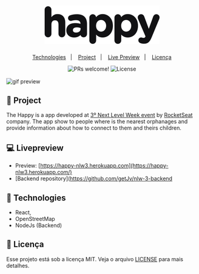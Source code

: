 <h1 align="center">
    <img alt="Happy" title="Happy" src=".github/logo.svg" />
</h1>

<p align="center">
  <a href="#-technologies">Technologies</a>&nbsp;&nbsp;&nbsp;|&nbsp;&nbsp;&nbsp;
  <a href="#-project">Project</a>&nbsp;&nbsp;&nbsp;|&nbsp;&nbsp;&nbsp;
  <a href="#-livepreview">Live Preview</a>&nbsp;&nbsp;&nbsp;|&nbsp;&nbsp;&nbsp;
  <a href="#memo-licença">Licença</a>
</p>

<p align="center">
 <img src="https://img.shields.io/static/v1?label=PRs&message=welcome&color=15C3D6&labelColor=000000" alt="PRs welcome!" />

<img alt="License" src="https://img.shields.io/static/v1?label=license&message=MIT&color=15C3D6&labelColor=000000">
</p>

<img align="center" alt="gif preview" width="800" src="https://media.giphy.com/media/XXiqUbzNomLS826k10/giphy.gif" />

## 🔖 Project

The Happy is a app developed at [3º Next Level Week event](https://nextlevelweek.com/) by [RocketSeat](https://rocketseat.com.br/) company.
The app show to people where is the nearest orphanages and provide information about how to connect to them and theirs children.

## 💻 Livepreview

- Preview: [https://happy-nlw3.herokuapp.com](https://happy-nlw3.herokuapp.com/)
- [Backend repository](https://github.com/getJv/nlw-3-backend

## 🚀 Technologies

- React,
- OpenStreetMap
- NodeJs (Backend)

## :memo: Licença

Esse projeto está sob a licença MIT. Veja o arquivo [LICENSE](LICENSE.md) para mais detalhes.
